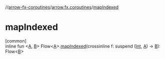 //[arrow-fx-coroutines](../../index.md)/[arrow.fx.coroutines](index.md)/[mapIndexed](map-indexed.md)

# mapIndexed

[common]\
inline fun &lt;[A](map-indexed.md), [B](map-indexed.md)&gt; Flow&lt;[A](map-indexed.md)&gt;.[mapIndexed](map-indexed.md)(crossinline f: suspend ([Int](https://kotlinlang.org/api/latest/jvm/stdlib/kotlin/-int/index.html), [A](map-indexed.md)) -&gt; [B](map-indexed.md)): Flow&lt;[B](map-indexed.md)&gt;
